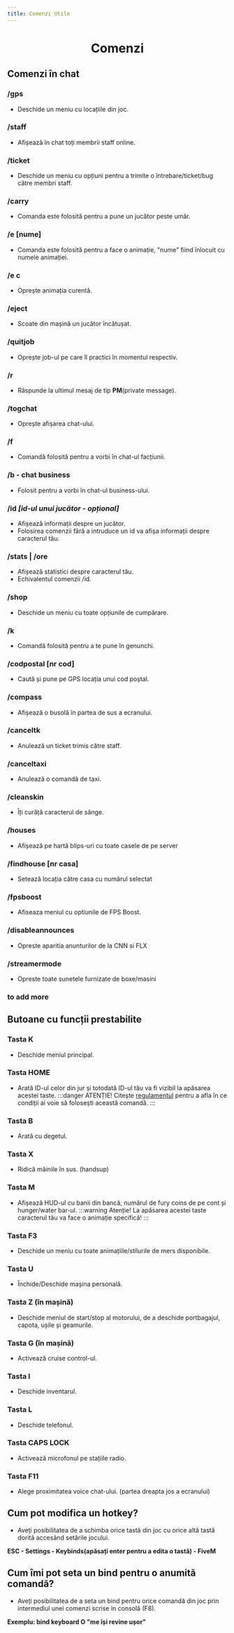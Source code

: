 ```yaml
---
title: Comenzi Utile
---
```



# <span class="title-font"><center>Comenzi</center></span>

## <span class="header-font">Comenzi în chat</span>

### /gps

- Deschide un meniu cu locațiile din joc.

### /staff

- Afișează în chat toți membrii staff online.

### /ticket

- Deschide un meniu cu opțiuni pentru a trimite o întrebare/ticket/bug către membri staff.

<!-- ### /th

- Această comandă este folosită în anumite situații roleplay și constă în luarea unui ostatic cu arma la cap.
:::warning ATENȚIE!
- Comanda trebuie folosită în situații roleplay și nu pentru a face trolling.
- Ai nevoie de un pistol pentru a putea folosi această comandă.
::: -->

### /carry

- Comanda este folosită pentru a pune un jucător peste umăr.

### /e [nume]

- Comanda este folosită pentru a face o animație, "nume" fiind înlocuit cu numele animației.

### /e c 

- Oprește animația curentă.

### /eject

- Scoate din mașină un jucător încătușat.

### /quitjob

- Oprește job-ul pe care îl practici în momentul respectiv.

### /r

- Răspunde la ultimul mesaj de tip **PM**(private message).

### /togchat

- Oprește afișarea chat-ului.

### /f

- Comandă folosită pentru a vorbi în chat-ul facțiunii.

### /b - chat business

- Folosit pentru a vorbi în chat-ul business-ului.

### /id *[id-ul unui jucător - opțional]*

- Afișează informații despre un jucător.
- Folosirea comenzii fără a intruduce un id va afișa informații despre caracterul tău.

### /stats | /ore

- Afișează statistici despre caracterul tău.
- Echivalentul comenzii /id.

### /shop

- Deschide un meniu cu toate opțiunile de cumpărare.

### /k

- Comandă folosită pentru a te pune în genunchi.

### /codpostal [nr cod] 

- Caută și pune pe GPS locația unui cod poștal.

### /compass

- Afișează o busolă în partea de sus a ecranului.

### /canceltk

- Anulează un ticket trimis către staff.

### /canceltaxi

- Anulează o comandă de taxi.

### /cleanskin

- Îți curăță caracterul de sânge.

<!-- ### /barbut

- Cu ajutorul unor zaruri cumpărate de la [magazin](/proprietati/magazine), poți juca barbut pe o sumă de bani cu alt jucător. -->

### /houses

- Afișează pe hartă blips-uri cu toate casele de pe server

### /findhouse [nr casa]

- Setează locația către casa cu numărul selectat

<!-- ### /startrecording 

- Începe înregistrarea de clipuri video.

### /stoprecording

- Oprește înregistrarea de clipuri video.

### /rockstareditor

- Accesează Rockstar Editor. -->

### /fpsboost

- Afiseaza meniul cu optiunile de FPS Boost.

### /disableannounces

- Opreste aparitia anunturilor de la CNN si FLX

### /streamermode

- Opreste toate sunetele furnizate de boxe/masini

### to add more

## Butoane cu funcții prestabilite

### Tasta K
- Deschide meniul principal.

### Tasta HOME
- Arată ID-ul celor din jur și totodată ID-ul tău va fi vizibil la apăsarea acestei taste.
:::danger ATENȚIE!
Citește [regulamentul](regulament) pentru a afla în ce condiții ai voie să folosești această comandă.
:::

### Tasta B
- Arată cu degetul.

### Tasta X
- Ridică mâinile în sus. (handsup)

### Tasta M
- Afișează HUD-ul cu banii din bancă, numărul de fury coins de pe cont și hunger/water bar-ul.
:::warning Atenție!
La apăsarea acestei taste caracterul tău va face o animație specifică!
:::

### Tasta F3
- Deschide un meniu cu toate animațiile/stilurile de mers disponibile.

### Tasta U
- Închide/Deschide mașina personală.

### Tasta Z (în mașină)
- Deschide meniul de start/stop al motorului, de a deschide portbagajul, capota, ușile și geamurile.

### Tasta G (în mașină)
- Activează cruise control-ul.

### Tasta I
- Deschide inventarul.

### Tasta L
- Deschide telefonul.

### Tasta CAPS LOCK
- Activează microfonul pe stațiile radio.

### Tasta F11
- Alege proximitatea voice chat-ului. (partea dreapta jos a ecranului)

## <span class="header-font">Cum pot modifica un hotkey?</span>

- Aveți posibilitatea de a schimba orice tastă din joc cu orice altă tastă dorită accesând setările jocului.

**ESC - Settings - Keybinds(apăsați enter pentru a edita o tastă) - FiveM**

## <span class="header-font">Cum îmi pot seta un bind pentru o anumită comandă?</span>

- Aveți posibilitatea de a seta un bind pentru orice comandă din joc prin intermediul unei comenzi scrise in consolă (F8).

**Exemplu: bind keyboard O "me își revine ușor"**

